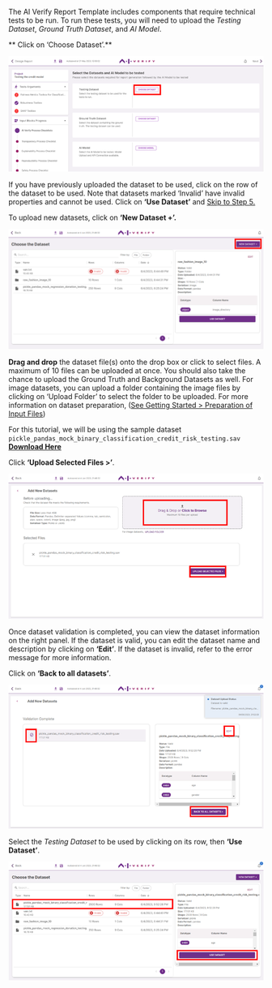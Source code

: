 The AI Verify Report Template includes components that require technical tests to be run. To run these tests, you will need to upload the *Testing Dataset*, *Ground Truth Dataset*, and *AI Model*.

** Click on ‘Choose Dataset’.**

![select-test-dataset](../../res/test-ai-model-generate-report/input-block-1.png)

If you have previously uploaded the dataset to be used, click on the row of the dataset to be used. Note that datasets marked ‘Invalid’ have invalid properties and cannot be used. Click on **‘Use Dataset’** and [Skip to Step 5.](../5-select-ground-truth-dataset)

To upload new datasets, click on **‘New Dataset +’.**

![upload-test-dataset](../../res/test-ai-model-generate-report/dataset-1.png)

**Drag and drop** the dataset file(s) onto the drop box or click to select files. A maximum of 10 files can be uploaded at once. You should also take the chance to upload the Ground Truth and Background Datasets as well. For image datasets, you can upload a folder containing the image files by clicking on ‘Upload Folder’ to select the folder to be uploaded. For more information on dataset preparation, ([See Getting Started > Preparation of Input Files](../../getting-started/preparation-of-input-files.md))

For this tutorial, we will be using the sample dataset `pickle_pandas_mock_binary_classification_credit_risk_testing.sav` [**Download Here**](https://)

Click **‘Upload Selected Files >’**.

![upload-selected-dataset](../../res/test-ai-model-generate-report/dataset-2.png)

Once dataset validation is completed, you can view the dataset information on the right panel. If the dataset is valid, you can edit the dataset name and description by clicking on **‘Edit’**. If the dataset is invalid, refer to the error message for more information.

Click on **‘Back to all datasets’**.

![back-to-datasets](../../res/test-ai-model-generate-report/dataset-3.png)

Select the *Testing Dataset* to be used by clicking on its row, then **‘Use Dataset’**.

![use-datasets](../../res/test-ai-model-generate-report/dataset-5.png)
